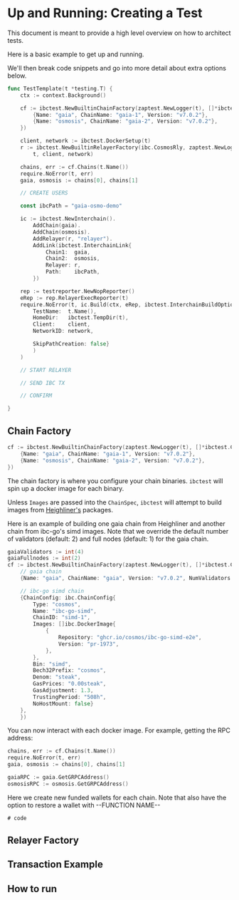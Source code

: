 # Up and Running: Creating a Test

This document is meant to provide a high level overview on how to architect tests.


Here is a basic example to get up and running. 

We'll then break code snippets and go into more detail about extra options below.

```go
func TestTemplate(t *testing.T) {
	ctx := context.Background()

	cf := ibctest.NewBuiltinChainFactory(zaptest.NewLogger(t), []*ibctest.ChainSpec{
		{Name: "gaia", ChainName: "gaia-1", Version: "v7.0.2"},
		{Name: "osmosis", ChainName: "gaia-2", Version: "v7.0.2"},
	})

	client, network := ibctest.DockerSetup(t)
	r := ibctest.NewBuiltinRelayerFactory(ibc.CosmosRly, zaptest.NewLogger(t)).Build(
		t, client, network)

	chains, err := cf.Chains(t.Name())
	require.NoError(t, err)
	gaia, osmosis := chains[0], chains[1]

    // CREATE USERS

	const ibcPath = "gaia-osmo-demo"

	ic := ibctest.NewInterchain().
		AddChain(gaia).
		AddChain(osmosis).
		AddRelayer(r, "relayer").
		AddLink(ibctest.InterchainLink{
			Chain1:  gaia,
			Chain2:  osmosis,
			Relayer: r,
			Path:    ibcPath,
		})

	rep := testreporter.NewNopReporter()
	eRep := rep.RelayerExecReporter(t)
	require.NoError(t, ic.Build(ctx, eRep, ibctest.InterchainBuildOptions{
		TestName:  t.Name(),
		HomeDir:   ibctest.TempDir(t),
		Client:    client,
		NetworkID: network,

		SkipPathCreation: false}
        )
    )

    // START RELAYER

    // SEND IBC TX

    // CONFIRM

}
```

## Chain Factory

```go
cf := ibctest.NewBuiltinChainFactory(zaptest.NewLogger(t), []*ibctest.ChainSpec{
    {Name: "gaia", ChainName: "gaia-1", Version: "v7.0.2"},
    {Name: "osmosis", ChainName: "gaia-2", Version: "v7.0.2"},
})
```

The chain factory is where you configure your chain binaries. `ibctest` will spin up a docker image for each binary.

Unless `Images` are passed into the `ChainSpec`, `ibctest` will attempt to build images from [Heighliner's](https://github.com/strangelove-ventures/heighliner) packages.

Here is an example of building one gaia chain from Heighliner and another chain from ibc-go's simd images. Note that we override the default number of validators (default: 2) and full nodes (default: 1) for the gaia chain.

```go
gaiaValidators := int(4)
gaiaFullnodes := int(2)
cf := ibctest.NewBuiltinChainFactory(zaptest.NewLogger(t), []*ibctest.ChainSpec{
    // gaia chain
    {Name: "gaia", ChainName: "gaia", Version: "v7.0.2", NumValidators: &gaiaValidators, NumFullNodes: &gaiaFullnodes},

    // ibc-go simd chain
    {ChainConfig: ibc.ChainConfig{
        Type: "cosmos",
        Name: "ibc-go-simd",
        ChainID: "simd-1",
        Images: []ibc.DockerImage{
            {
                Repository: "ghcr.io/cosmos/ibc-go-simd-e2e",
                Version: "pr-1973",
            },
        },
        Bin: "simd",
        Bech32Prefix: "cosmos",
        Denom: "steak",
        GasPrices: "0.00steak",
        GasAdjustment: 1.3,
        TrustingPeriod: "508h",
        NoHostMount: false}
    },
    })
```

You can now interact with each docker image. For example, getting the RPC address:

```go
chains, err := cf.Chains(t.Name())
require.NoError(t, err)
gaia, osmosis := chains[0], chains[1]

gaiaRPC := gaia.GetGRPCAddress()
osmosisRPC := osmosis.GetGRPCAddress()
```

Here we create new funded wallets for each chain. Note that also have the option to restore a wallet with --FUNCTION NAME--
```go
# code
```

## Relayer Factory

## Transaction Example


## How to run